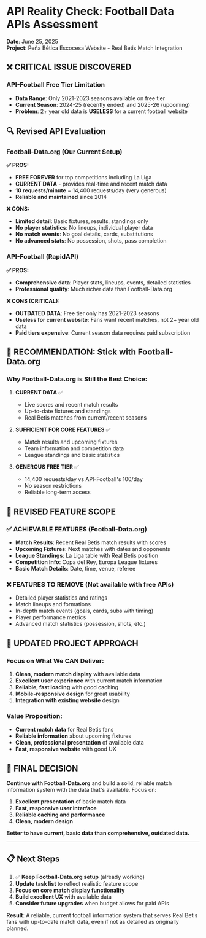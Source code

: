 # API Reality Check: Football Data APIs Assessment

**Date**: June 25, 2025  
**Project**: Peña Bética Escocesa Website - Real Betis Match Integration

## ❌ **CRITICAL ISSUE DISCOVERED**

### API-Football Free Tier Limitation
- **Data Range**: Only 2021-2023 seasons available on free tier
- **Current Season**: 2024-25 (recently ended) and 2025-26 (upcoming)
- **Problem**: 2+ year old data is **USELESS** for a current football website

## 🔍 **Revised API Evaluation**

### Football-Data.org (Our Current Setup)
**✅ PROS:**
- **FREE FOREVER** for top competitions including La Liga
- **CURRENT DATA** - provides real-time and recent match data
- **10 requests/minute** = 14,400 requests/day (very generous)
- **Reliable and maintained** since 2014

**❌ CONS:**
- **Limited detail**: Basic fixtures, results, standings only
- **No player statistics**: No lineups, individual player data
- **No match events**: No goal details, cards, substitutions
- **No advanced stats**: No possession, shots, pass completion

### API-Football (RapidAPI)
**✅ PROS:**
- **Comprehensive data**: Player stats, lineups, events, detailed statistics
- **Professional quality**: Much richer data than Football-Data.org

**❌ CONS (CRITICAL):**
- **OUTDATED DATA**: Free tier only has 2021-2023 seasons
- **Useless for current website**: Fans want recent matches, not 2+ year old data
- **Paid tiers expensive**: Current season data requires paid subscription

## 🎯 **RECOMMENDATION: Stick with Football-Data.org**

### Why Football-Data.org is Still the Best Choice:

1. **CURRENT DATA** ✅
   - Live scores and recent match results
   - Up-to-date fixtures and standings
   - Real Betis matches from current/recent seasons

2. **SUFFICIENT FOR CORE FEATURES** ✅
   - Match results and upcoming fixtures
   - Team information and competition data
   - League standings and basic statistics

3. **GENEROUS FREE TIER** ✅
   - 14,400 requests/day vs API-Football's 100/day
   - No season restrictions
   - Reliable long-term access

## 📝 **REVISED FEATURE SCOPE**

### ✅ **ACHIEVABLE FEATURES** (Football-Data.org)
- **Match Results**: Recent Real Betis match results with scores
- **Upcoming Fixtures**: Next matches with dates and opponents
- **League Standings**: La Liga table with Real Betis position
- **Competition Info**: Copa del Rey, Europa League fixtures
- **Basic Match Details**: Date, time, venue, referee

### ❌ **FEATURES TO REMOVE** (Not available with free APIs)
- Detailed player statistics and ratings
- Match lineups and formations
- In-depth match events (goals, cards, subs with timing)
- Player performance metrics
- Advanced match statistics (possession, shots, etc.)

## 🔄 **UPDATED PROJECT APPROACH**

### Focus on What We CAN Deliver:
1. **Clean, modern match display** with available data
2. **Excellent user experience** with current match information
3. **Reliable, fast loading** with good caching
4. **Mobile-responsive design** for great usability
5. **Integration with existing website** design

### Value Proposition:
- **Current match data** for Real Betis fans
- **Reliable information** about upcoming fixtures
- **Clean, professional presentation** of available data
- **Fast, responsive website** with good UX

## 🚀 **FINAL DECISION**

**Continue with Football-Data.org** and build a solid, reliable match information system with the data that's available. Focus on:

1. **Excellent presentation** of basic match data
2. **Fast, responsive user interface**
3. **Reliable caching and performance**
4. **Clean, modern design**

**Better to have current, basic data than comprehensive, outdated data.**

---

## 📋 **Next Steps**

1. ✅ **Keep Football-Data.org setup** (already working)
2. **Update task list** to reflect realistic feature scope
3. **Focus on core match display functionality**
4. **Build excellent UX** with available data
5. **Consider future upgrades** when budget allows for paid APIs

**Result**: A reliable, current football information system that serves Real Betis fans with up-to-date match data, even if not as detailed as originally planned.
